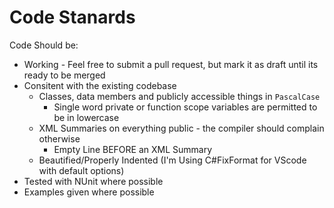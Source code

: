 # Code Stanards
Code Should be:
+ Working - Feel free to submit a pull request, but mark it as draft until its ready to be merged
+ Consitent with the existing codebase
  + Classes, data members and publicly accessible things in `PascalCase`
    + Single word private or function scope variables are permitted to be in lowercase
  + XML Summaries on everything public - the compiler should complain otherwise
    + Empty Line BEFORE an XML Summary
  + Beautified/Properly Indented (I'm Using C#FixFormat for VScode with default options)
+ Tested with NUnit where possible
+ Examples given where possible 
